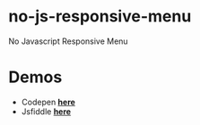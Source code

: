 # no-js-responsive-menu
No Javascript Responsive Menu
# Demos
  * Codepen **[here](https://codepen.io/kutluhann/pen/LJbEPe)**
  * Jsfiddle **[here](https://jsfiddle.net/kutluhann/evncpsq1/1/)**